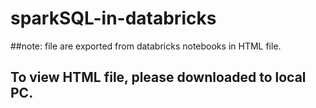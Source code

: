 # sparkSQL-in-databricks

##note: file are exported from databricks notebooks in HTML file. 

## To view HTML file, please downloaded to local PC.
